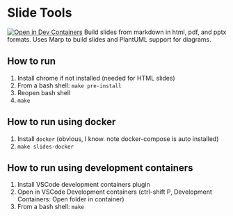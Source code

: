 # Slide Tools

[![Open in Dev Containers](https://img.shields.io/static/v1?label=Dev%20Containers&message=Open&color=blue&logo=visualstudiocode)](https://vscode.dev/redirect?url=vscode://ms-vscode-remote.remote-containers/cloneInVolume?url=https://github.com/InnovaSolutions/slide-tools.git)
Build slides from markdown in html, pdf, and pptx formats. Uses Marp to build slides and PlantUML support for diagrams.

## How to run

1. Install chrome if not installed (needed for HTML slides)
2. From a bash shell: `make pre-install`
3. Reopen bash shell
4. `make`

## How to run using docker

1. Install `docker` (obvious, I know. note docker-compose is auto installed)
2. `make slides-docker`

## How to run using development containers

1. Install VSCode development containers plugin
2. Open in VSCode Development containers (ctrl-shift P, Development Containers: Open folder in container)
3. From a bash shell: `make`
